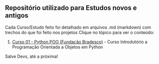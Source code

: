 ## Repositório utilizado para Estudos novos e antigos

Cada Curso/Estudo feito foi detalhado em arquivos .md (markdown) com trechos do que foi feito nos projetos Clique no tópico para ver o conteúdo:

1. [Curso 01 - Python POO (Fundação Bradesco)](https://github.com/GeovaniMonteiro/estudos/blob/Curso01-POO-Python-FundacaoBradesco/Curso01.md) - Curso Introdutório a Programação Orientada a Objetos em Python


Salve Devs, até a próxima!
